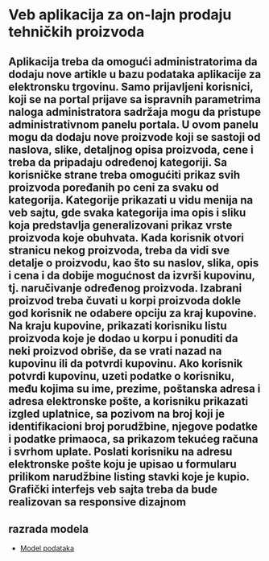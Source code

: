 # Veb aplikacija za on-lajn prodaju tehničkih proizvoda

## Aplikacija treba da omogući administratorima da dodaju nove artikle u bazu podataka aplikacije za elektronsku trgovinu. Samo prijavljeni korisnici, koji se na portal prijave sa ispravnih parametrima naloga administratora sadržaja mogu da pristupe administrativnom panelu portala. U ovom panelu mogu da dodaju nove proizvode koji se sastoji od naslova, slike, detaljnog opisa proizvoda, cene i treba da pripadaju određenoj kategoriji. Sa korisničke strane treba omogućiti prikaz svih proizvoda poređanih po ceni za svaku od kategorija. Kategorije prikazati u vidu menija na veb sajtu, gde svaka kategorija ima opis i sliku koja predstavlja generalizovani prikaz vrste proizvoda koje obuhvata. Kada korisnik otvori stranicu nekog proizvoda, treba da vidi sve detalje o proizvodu, kao što su naslov, slika, opis i cena i da dobije mogućnost da izvrši kupovinu, tj. naručivanje određenog proizvoda. Izabrani proizvod treba čuvati u korpi proizvoda dokle god korisnik ne odabere opciju za kraj kupovine. Na kraju kupovine, prikazati korisniku listu proizvoda koje je dodao u korpu i ponuditi da neki proizvod obriše, da se vrati nazad na kupovinu ili da potvrdi kupovinu. Ako korisnik potvrdi kupovinu, uzeti podatke o korisniku, među kojima su ime, prezime, poštanska adresa i adresa elektronske pošte, a korisniku prikazati izgled uplatnice, sa pozivom na broj koji je identifikacioni broj porudžbine, njegove podatke i podatke primaoca, sa prikazom tekućeg računa i svrhom uplate. Poslati korisniku na adresu elektronske pošte koju je upisao u formularu prilikom narudžbine listing stavki koje je kupio. Grafički interfejs veb sajta treba da bude realizovan sa responsive dizajnom

## razrada modela

- [Model podataka](./Database-model.md)
